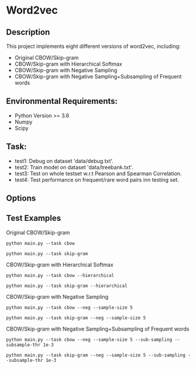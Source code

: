 # Word2vec
  
## Description  
  
This project implements eight different versions of word2vec, including:
  
* Original CBOW/Skip-gram
* CBOW/Skip-gram with Hierarchical Softmax
* CBOW/Skip-gram with Negative Sampling
* CBOW/Skip-gram with Negative Sampling+Subsampling of Frequent words

## Environmental Requirements:
  
* Python Version >= 3.6
* Numpy   
* Scipy  
  
## Task:
  
* test1: Debug on dataset 'data/debug.txt'. 
* test2: Train model on dataset 'data/treebank.txt'. 
* test3: Test on whole testset w.r.t Pearson and Spearman Correlation.
* test4: Test performance on frequent/rare word pairs inn testing set.
  
## Options
  

## Test Examples
  
Original CBOW/Skip-gram
```
python main.py --task cbow
```
```
python main.py --task skip-gram
```
CBOW/Skip-gram with Hierarchical Softmax
```
python main.py --task cbow --hierarchical
```
```
python main.py --task skip-gram --hierarchical
```
CBOW/Skip-gram with Negative Sampling
```
python main.py --task cbow --neg --sample-size 5
```
```
python main.py --task skip-gram --neg --sample-size 5
```
CBOW/Skip-gram with Negative Sampling+Subsampling of Frequent words
```
python main.py --task cbow --neg --sample-size 5 --sub-sampling --subsample-thr 1e-3
```
```
python main.py --task skip-gram --neg --sample-size 5 --sub-sampling --subsample-thr 1e-3
```
